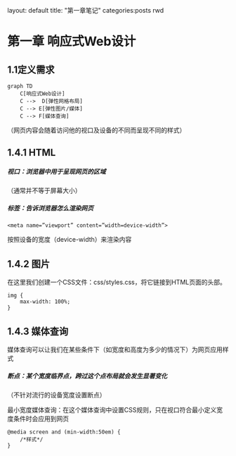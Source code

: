 
layout: default title: "第一章笔记" categories:posts rwd


# 第一章	响应式Web设计


## 1.1定义需求

```
graph TD
    C[响应式Web设计]
    C -->  D[弹性网格布局]
    C --> E[弹性图片/媒体]
    C --> F[媒体查询]
```
（网页内容会随着访问他的视口及设备的不同而呈现不同的样式）

## 1.4.1 HTML
##### 视口：浏览器中用于呈现网页的区域
（通常并不等于屏幕大小）
##### <meta>标签：告诉浏览器怎么渲染网页

```
<meta name=”viewport” content=”width=device-width”>
```


按照设备的宽度（device-width）来渲染内容

## 1.4.2 图片

在这里我们创建一个CSS文件：css/styles.css，将它链接到HTML页面的头部。
```
img {
    max-width: 100%;
}
```

## 1.4.3 媒体查询
媒体查询可以让我们在某些条件下（如宽度和高度为多少的情况下）为网页应用样式

##### 断点：某个宽度临界点，跨过这个点布局就会发生显著变化

（不针对流行的设备宽度设置断点）

最小宽度媒体查询：在这个媒体查询中设置CSS规则，只在视口符合最小定义宽度条件时会应用到网页


```
@media screen and (min-width:50em) {  
    /*样式*/
}
```
